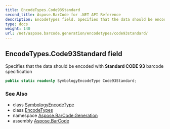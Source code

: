 ```yaml
---
title: EncodeTypes.Code93Standard
second_title: Aspose.BarCode for .NET API Reference
description: EncodeTypes field. Specifies that the data should be encoded with Standard CODE 93 barcode specification
type: docs
weight: 140
url: /net/aspose.barcode.generation/encodetypes/code93standard/
---
```

## EncodeTypes.Code93Standard field

Specifies that the data should be encoded with **Standard CODE 93** barcode specification

```csharp
public static readonly SymbologyEncodeType Code93Standard;
```

### See Also

* class [SymbologyEncodeType](../../symbologyencodetype/)
* class [EncodeTypes](../)
* namespace [Aspose.BarCode.Generation](../../../aspose.barcode.generation/)
* assembly [Aspose.BarCode](../../../)


